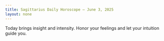 ```yaml
---
title: Sagittarius Daily Horoscope – June 3, 2025
layout: none
---
```


Today brings insight and intensity. Honor your feelings and let your intuition guide you.
